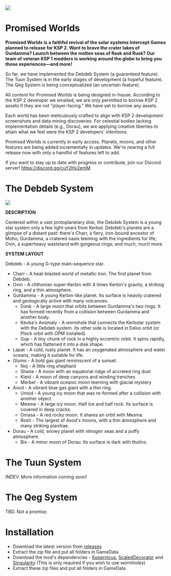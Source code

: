 ![](https://i.imgur.com/pngo3JN.png)
# Promised Worlds
**Promised Worlds is a faithful revival of the solar systems Intercept Games planned to release for KSP 2. Want to brave the crater lakes of Gurdamma? Launch between the molten seas of Rask and Rusk? Our team of veteran KSP 1 modders is working around the globe to bring you those experiences—and more!**

So far, we have implemented the Debdeb System (a guaranteed feature). The Tuun System is in the early stages of development (a hopeful feature). The Qeg System is being conceptualized (an uncertain feature).

All content for Promised Worlds is being designed in-house. According to the KSP 2 developer we emailed, we are only permitted to borrow KSP 2 assets if they are not "player-facing." We have yet to borrow any assets. 

Each world has been meticulously crafted to align with KSP 2 development screenshots and data mining discoveries. For celestial bodies lacking implementation details (e.g., Dorau), we are applying creative liberties to attain what we feel were the KSP 2 developers' intentions.

Promised Worlds is currently in early access. Planets, moons, and other features are being added incrementally in updates. We're nearing a full release now with only a handful of features left to add. 

If you want to stay up to date with progress or contribute, join our Discord server! https://discord.gg/cuY2Hx2emM

# The Debdeb System

![](https://i.imgur.com/aCDOT5f.png)

**DESCRIPTION**

Centered within a vast protoplanetary disk, the Debdeb System is a young star system only a few light-years from Kerbol. Debdeb's planets are a glimpse of a distant past: there's Charr, a fiery, iron-bound ancestor of Moho; Gurdamma, a cratered oasis teeming with the ingredients for life; Ovin, a superheavy wasteland with gorgeous rings; and much, much more. 

**SYSTEM LAYOUT**

Debdeb - A young G-type main-sequence star.
- Charr - A heat-blasted world of metallic iron. The first planet from Debdeb.
- Ovin - A chthonian super-Kerbin with 4 times Kerbin's gravity, a striking ring, and a thin atmosphere.
- Gurdamma - A young Kerbin-like planet. Its surface is heavily cratered and geologically active with many volcanoes.
  - Donk - A large moon that orbits between Gurdamma's two rings. It has formed recently from a collision between Gurdamma and another body.
  - Kevba's Anomaly - A wormhole that connects the Kerbolar system with the Debdeb system. Its other side is located in Eeloo orbit (or Plock orbit with OPM installed).
  - Gup - A tiny chunk of rock in a highly eccentric orbit. It spins rapidly, which has flattened it into a disk shape.
- Lapat - A cold, rusty planet. It has an oxygenated atmosphere and water oceans, making it suitable for life.
- Glumo - A bold gas giant reminiscent of a sunset.
  - Noj - A little ring shephard
  - Shana - A moon with an equatorial ridge of accreted ring dust
  - Kleid - A moon of deep canyons and winding trenches
  - Merbel - A vibrant oceanic moon teeming with glacial mystery
- Axod - A vibrant blue gas giant with a thin ring.
  - Umod - A young icy moon that was re-formed after a collision with another object.
  - Mesma - A large icy moon. Half ice and half rock. Its surface is covered in deep cracks.
  - Omasa - A red rocky moon. It shares an orbit with Mesma.
  - Rosh - The largest of Axod's moons, with a thin atmosphere and many striking planitiae.
- Dorau - A cold, snowy planet with nitrogen seas and a puffy atmosphere.
  - Bis - A minor moon of Dorau. Its surface is dark with tholins.


# The Tuun System
INDEV. More information coming soon!

# The Qeg System
TBD. Not a promise.

# Installation
- Download the latest version from [releases](https://github.com/Constructalor/DebdebSystem/releases)
- Extract the zip file and put all folders in GameData
- Download the mod's dependencies - [Kopernicus](https://github.com/kopernicus/kopernicus/releases), [ScaledDecorator](https://github.com/Sushutt/ScaledDecorator/releases) and [Singularity](https://forum.kerbalspaceprogram.com/topic/193709-wip18x-112x-singularity-black-hole-shaders/) (This is only required if you wish to use wormholes)
- Extract these zip files and put all folders in GameData
